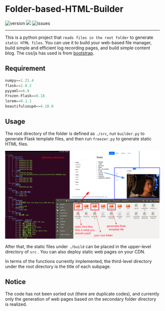 # Folder-based-HTML-Builder

![version](https://img.shields.io/badge/version-v0.1-blue) ![](https://img.shields.io/github/license/OrientoNubo/Folder-based-HTML-Builder) ![issues](https://img.shields.io/github/issues/OrientoNubo/Folder-based-HTML-Builder)

------

This is a python project that `reads files in the root folder` to generate `static HTML files`. You can use it to build your web-based file manager, build simple and efficient log recording pages, and build simple content blog. The css/js has used is from [bootstrap](https://github.com/twbs/bootstrap).



## Requirement

```python
numpy==1.21.4
flask==2.0.2
pyyaml==6.0
Frozen-Flask==0.18
lorem==0.1.1
beautifulsoup4==4.10.0
```



## Usage

The root directory of the folder is defined as `./src`, run `builder.py` to generate Flask template files, and then run `freezer.py` to generate static HTML files. 

![](./img/explanation.png)

After that, the static files under `./build` can be placed in the upper-level directory of `src` . You can also deploy static web pages on your CDN.

In terms of the functions currently implemented, the third-level directory under the root directory is the title of each subpage.



## Notice

The code has not been sorted out (there are duplicate codes), and currently only the generation of web pages based on the secondary folder directory is realized.

